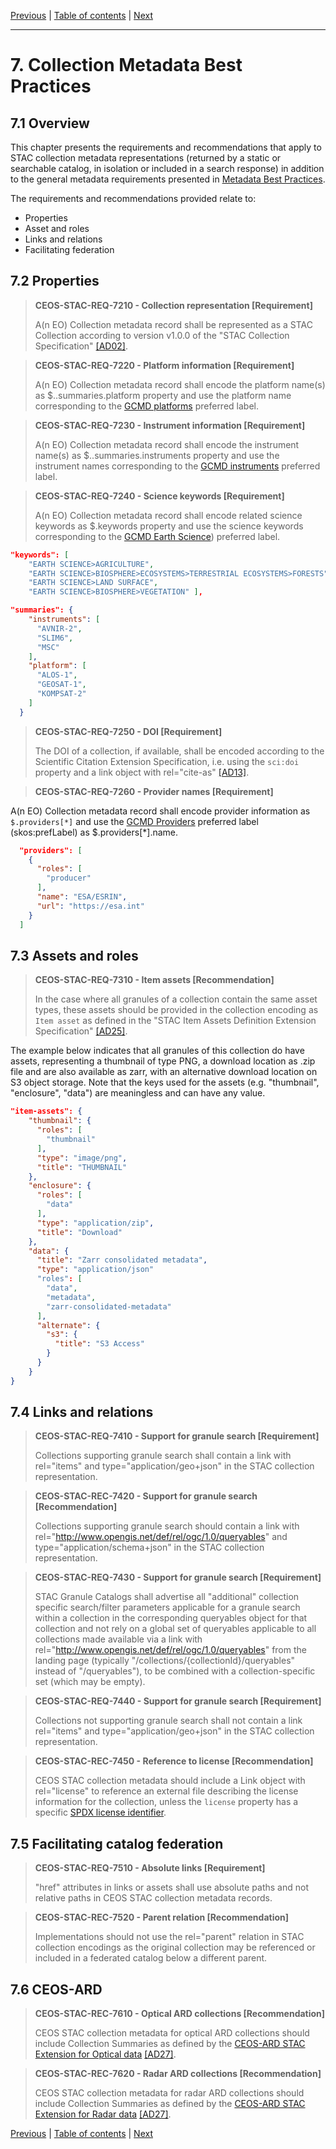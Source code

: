 [Previous](granule-metadata.md) | [Table of contents](README.md) | [Next](federation.md)
***
# 7. Collection Metadata Best Practices

[//]: # (this is a comment)

## 7.1 Overview
This chapter presents the requirements and recommendations that apply to STAC collection metadata representations (returned by a static or searchable catalog, in isolation or included in a search response) in addition to the general metadata requirements presented in [Metadata Best Practices](best-practices.md#33-metadata-best-practices).

The requirements and recommendations provided relate to:

- Properties
- Asset and roles
- Links and relations
- Facilitating federation 

## 7.2 Properties

> **CEOS-STAC-REQ-7210 - Collection representation [Requirement]**<a name="BP-7210"></a>
>
> A(n EO) Collection metadata record shall be represented as a STAC Collection according to version v1.0.0 of the "STAC Collection Specification" [[AD02]](./introduction.md#AD02).


> **CEOS-STAC-REQ-7220 - Platform information [Requirement]**<a name="BP-7220"></a>
>
> A(n EO) Collection metadata record shall encode the platform name(s) as $..summaries.platform property and use the platform name corresponding to the [GCMD platforms](https://gcmd.earthdata.nasa.gov/KeywordViewer/scheme/platforms?gtm_scheme=platforms) preferred label.


> **CEOS-STAC-REQ-7230 - Instrument information [Requirement]**<a name="BP-7230"></a>
>
> A(n EO) Collection metadata record shall encode the instrument name(s) as $..summaries.instruments property and use the instrument names corresponding to the [GCMD instruments](https://gcmd.earthdata.nasa.gov/KeywordViewer/scheme/instruments?gtm_scheme=instruments) preferred label.


> **CEOS-STAC-REQ-7240 - Science keywords [Requirement]**<a name="BP-7240"></a>
>
> A(n EO) Collection metadata record shall encode related science keywords as $.keywords property and use the science keywords corresponding to the [GCMD Earth Science](https://gcmd.earthdata.nasa.gov/KeywordViewer/scheme/Earth%20Science?gtm_scheme=Earth%20Science)) preferred label.


```json
"keywords": [
    "EARTH SCIENCE>AGRICULTURE",
    "EARTH SCIENCE>BIOSPHERE>ECOSYSTEMS>TERRESTRIAL ECOSYSTEMS>FORESTS",
    "EARTH SCIENCE>LAND SURFACE",
    "EARTH SCIENCE>BIOSPHERE>VEGETATION" ],

"summaries": {
    "instruments": [
      "AVNIR-2",
      "SLIM6",
      "MSC"
    ],
    "platform": [
      "ALOS-1",
      "GEOSAT-1",
      "KOMPSAT-2"
    ]
  }
``` 


> **CEOS-STAC-REQ-7250 - DOI [Requirement]**<a name="BP-7250"></a>
>
> The DOI of a collection, if available, shall be encoded according to the Scientific Citation Extension Specification, i.e. using the `sci:doi` property and a link object with rel="cite-as" [[AD13]](./introduction.md#AD13).
> 

> **CEOS-STAC-REQ-7260 - Provider names [Requirement]**<a name="BP-7260"></a>
>
A(n EO) Collection metadata record shall encode provider information as `$.providers[*]` and use the [GCMD Providers](https://gcmd.earthdata.nasa.gov/KeywordViewer/scheme/providers?gtm_scheme=providers) preferred label (skos:prefLabel) as $.providers[*].name.

```json
  "providers": [
    {
      "roles": [
        "producer"
      ],
      "name": "ESA/ESRIN",
      "url": "https://esa.int"
    }
  ]
``` 

## 7.3 Assets and roles

> **CEOS-STAC-REQ-7310 - Item assets [Recommendation]**<a name="BP-7310"></a>
>
> In the case where all granules of a collection contain the same asset types, these assets should be provided in the collection encoding as `Item asset` as defined in the "STAC Item Assets Definition Extension Specification" [[AD25]](./introduction.md#AD25).
> 

The example below indicates that all granules of this collection do have assets, representing a thumbnail of type PNG, a download location as .zip file and are also available as zarr, with an alternative download location on S3 object storage.  Note that the keys used for the assets (e.g. "thumbnail", "enclosure", "data") are meaningless and can have any value.

```json
"item-assets": {
    "thumbnail": {
      "roles": [
        "thumbnail"
      ],
      "type": "image/png",
      "title": "THUMBNAIL"
    },
    "enclosure": {
      "roles": [
        "data"
      ],
      "type": "application/zip",
      "title": "Download"
    },
    "data": {
      "title": "Zarr consolidated metadata",
      "type": "application/json"
      "roles": [
        "data",
        "metadata",
        "zarr-consolidated-metadata"
      ],
      "alternate": {
        "s3": {
          "title": "S3 Access"
        }
      }
    }
}
```



## 7.4 Links and relations

> **CEOS-STAC-REQ-7410 - Support for granule search [Requirement]**<a name="BP-7410"></a>
> 
> Collections supporting granule search shall contain a link with rel="items" and type="application/geo+json" in the STAC collection representation.

> **CEOS-STAC-REC-7420 - Support for granule search [Recommendation]**<a name="BP-7420"></a>
> 
> Collections supporting granule search should contain a link with rel="http://www.opengis.net/def/rel/ogc/1.0/queryables" and type="application/schema+json" in the STAC collection representation.

> **CEOS-STAC-REQ-7430 - Support for granule search [Requirement]**<a name="BP-7430"></a>
> 
> STAC Granule Catalogs shall advertise all "additional" collection specific search/filter parameters applicable for a granule search within a collection in the corresponding queryables object for that collection and not rely on a global set of queryables applicable to all collections made available via a link with rel="http://www.opengis.net/def/rel/ogc/1.0/queryables" from the landing page (typically "/collections/{collectionId}/queryables" instead of "/queryables"), to be combined with a collection-specific set (which may be empty).

> **CEOS-STAC-REQ-7440 - Support for granule search [Requirement]**<a name="BP-7440"></a>
> 
> Collections not supporting granule search shall not contain a link rel="items" and type="application/geo+json" in the STAC collection representation.

> **CEOS-STAC-REC-7450 - Reference to license [Recommendation]**<a name="BP-7450"></a>
>
> CEOS STAC collection metadata should include a Link object with rel="license" to reference an external file describing the license information for the collection, unless the `license` property has a specific [SPDX license identifier](https://spdx.org/licenses/).


## 7.5 Facilitating catalog federation

> **CEOS-STAC-REQ-7510 - Absolute links [Requirement]**<a name="BP-7510"></a>
>
> "href" attributes in links or assets shall use absolute paths and not relative paths in CEOS STAC collection metadata records.

> **CEOS-STAC-REC-7520 - Parent relation [Recommendation]**<a name="BP-7520"></a>
>
> Implementations should not use the rel="parent" relation in STAC collection encodings as the original collection may be referenced or included in a federated catalog below a different parent.
>

## 7.6 CEOS-ARD 

> **CEOS-STAC-REC-7610 - Optical ARD collections [Recommendation]**<a name="BP-7610"></a>
>
> CEOS STAC collection metadata for optical ARD collections should include Collection Summaries as defined by the [CEOS-ARD STAC Extension for Optical data](https://github.com/stac-extensions/ceos-ard/blob/main/optical.md#stac-collections) [[AD27]](./introduction.md#AD28).

> **CEOS-STAC-REC-7620 - Radar ARD collections [Recommendation]**<a name="BP-7620"></a>
>
> CEOS STAC collection metadata for radar ARD collections should include Collection Summaries as defined by the [CEOS-ARD STAC Extension for Radar data](https://github.com/stac-extensions/ceos-ard/blob/main/radar.md#stac-collections) [[AD27]](./introduction.md#AD28).



[Previous](granule-metadata.md) | [Table of contents](README.md) | [Next](federation.md)
